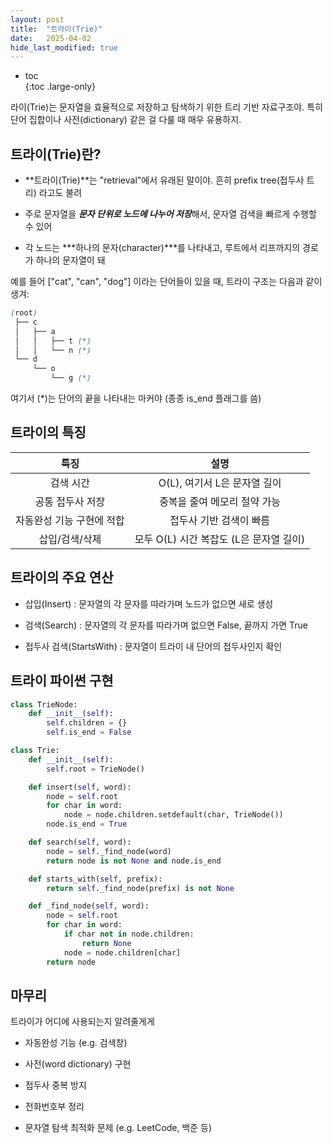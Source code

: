 ```yaml
---
layout: post
title:  "트라이(Trie)"
date:   2025-04-02
hide_last_modified: true
---
```


* toc  
{:toc .large-only}

라이(Trie)는 문자열을 효율적으로 저장하고 탐색하기 위한 트리 기반 자료구조야. 특히 단어 집합이나 사전(dictionary) 같은 걸 다룰 때 매우 유용하지.

## 트라이(Trie)란?

- **트라이(Trie)**는 "retrieval"에서 유래된 말이야. 흔히 prefix tree(접두사 트리) 라고도 불려

- 주로 문자열을 ***문자 단위로 노드에 나누어 저장***해서, 문자열 검색을 빠르게 수행할 수 있어

- 각 노드는 ***하나의 문자(character)***를 나타내고, 루트에서 리프까지의 경로가 하나의 문자열이 돼

예를 들어 ["cat", "can", "dog"] 이라는 단어들이 있을 때, 트라이 구조는 다음과 같이 생겨:
~~~scss
(root)
 ├── c
 │   ├── a
 │   │   ├── t (*)
 │   │   └── n (*)
 └── d
     └── o
         └── g (*)
~~~
여기서 (*)는 단어의 끝을 나타내는 마커야 (종종 is_end 플래그를 씀)

## 트라이의 특징

| 특징 | 설명 |
|:---:|:---:|
| 검색 시간 | O(L), 여기서 L은 문자열 길이 |
| 공통 접두사 저장 | 중복을 줄여 메모리 절약 가능 |
| 자동완성 기능 구현에 적합 | 접두사 기반 검색이 빠름 |
| 삽입/검색/삭제 | 모두 O(L) 시간 복잡도 (L은 문자열 길이) |

## 트라이의 주요 연산

- 삽입(Insert) : 문자열의 각 문자를 따라가며 노드가 없으면 새로 생성

- 검색(Search) : 문자열의 각 문자를 따라가며 없으면 False, 끝까지 가면 True

- 접두사 검색(StartsWith) : 문자열이 트라이 내 단어의 접두사인지 확인

## 트라이 파이썬 구현

~~~python
class TrieNode:
    def __init__(self):
        self.children = {}
        self.is_end = False

class Trie:
    def __init__(self):
        self.root = TrieNode()

    def insert(self, word):
        node = self.root
        for char in word:
            node = node.children.setdefault(char, TrieNode())
        node.is_end = True

    def search(self, word):
        node = self._find_node(word)
        return node is not None and node.is_end

    def starts_with(self, prefix):
        return self._find_node(prefix) is not None

    def _find_node(self, word):
        node = self.root
        for char in word:
            if char not in node.children:
                return None
            node = node.children[char]
        return node
~~~

## 마무리

트라이가 어디에 사용되는지 알려줄게게

- 자동완성 기능 (e.g. 검색창)

- 사전(word dictionary) 구현

- 접두사 중복 방지

- 전화번호부 정리

- 문자열 탐색 최적화 문제 (e.g. LeetCode, 백준 등)